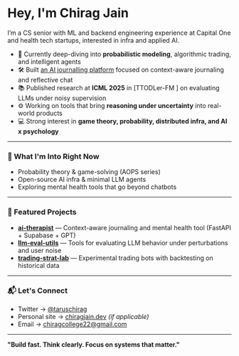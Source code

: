 # Hey, I'm Chirag Jain

I’m a CS senior with ML and backend engineering experience at Capital One and health tech startups, interested in infra and applied AI.

- 🧠 Currently deep-diving into **probabilistic modeling**, algorithmic trading, and intelligent agents
- 🛠️ Built [an AI journalling platform](https://ai-therapist-seven.vercel.app/login) focused on context-aware journaling and reflective chat
- 📚 Published research at **ICML 2025** in [TTODLer-FM ] on evaluating LLMs under noisy supervision
- ⚙️ Working on tools that bring **reasoning under uncertainty** into real-world products
- 💻 Strong interest in **game theory, probability, distributed infra, and AI x psychology**

---

### 📌 What I'm Into Right Now

- Probability theory & game-solving (AOPS series)
- Open-source AI infra & minimal LLM agents
- Exploring mental health tools that go beyond chatbots

---

### 📂 Featured Projects

- [**ai-therapist**](https://ai-therapist-seven.vercel.app/login) — Context-aware journaling and mental health tool (FastAPI + Supabase + GPT)
- [**llm-eval-utils**](#) — Tools for evaluating LLM behavior under perturbations and user noise
- [**trading-strat-lab**](#) — Experimental trading bots with backtesting on historical data

---

### 📬 Let's Connect

- Twitter → [@taruschirag](https://x.com/taruschirag)
- Personal site → [chiragjain.dev](https://taruschirag.github.io/) *(if applicable)*
- Email → chiragcollege22@gmail.com

---

**"Build fast. Think clearly. Focus on systems that matter."**
